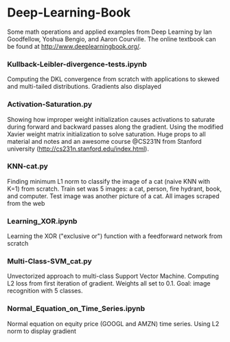 # Deep-Learning-Book
Some math operations and applied examples from Deep Learning by Ian Goodfellow, Yoshua Bengio, and Aaron Courville. The online textbook can be found at http://www.deeplearningbook.org/.

### Kullback-Leibler-divergence-tests.ipynb
Computing the DKL convergence from scratch with applications to skewed and multi-tailed distributions. 
Gradients also displayed

### Activation-Saturation.py
Showing how improper weight initialization causes activations to saturate during forward and backward passes along the gradient. Using the modified Xavier weight matrix initialization to solve saturation. Huge props to all material and notes and an awesome course @CS231N from Stanford university (http://cs231n.stanford.edu/index.html).

### KNN-cat.py
Finding minimum L1 norm to classify the image of a cat (naive KNN with K=1) from scratch.
Train set was 5 images: a cat, person, fire hydrant, book, and computer. Test image was another picture of a cat. All images scraped from the web

### Learning_XOR.ipynb
Learning the XOR ("exclusive or") function with a feedforward network from scratch

### Multi-Class-SVM_cat.py
Unvectorized approach to multi-class Support Vector Machine. Computing L2 loss from first iteration of gradient. Weights all set to 0.1. 
Goal: image recognition with 5 classes.

### Normal_Equation_on_Time_Series.ipynb
Normal equation on equity price (GOOGL and AMZN) time series. Using L2 norm to display gradient
